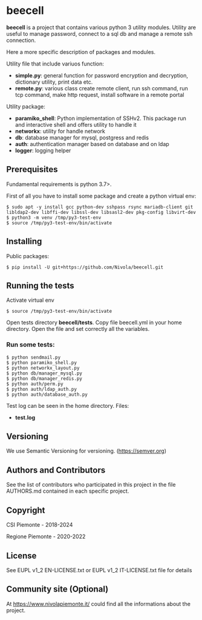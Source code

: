 # beecell
__beecell__ is a project that contains various python 3 utility modules. Utility are useful to manage password, connect
to a sql db and manage a remote ssh connection.

Here a more specific description of packages and modules.

Utility file that include variuos function:
- __simple.py__: general function for password encryption and decryption, dictionary utility, print data etc.
- __remote.py__: various class create remote client, run ssh command, run tcp command, make http request, install
  software in a remote portal

Utility package:
- __paramiko_shell__: Python implementation of SSHv2. This package run and interactive shell and offers utility to
  handle it
- __networkx__: utility for handle  network
- __db__: database manager for mysql, postgress and redis
- __auth__: authentication manager based on database and on ldap
- __logger__: logging helper

## Prerequisites
Fundamental requirements is python 3.7>.

First of all you have to install some package and create a python virtual env:

```
$ sudo apt -y install gcc python-dev sshpass rsync mariadb-client git libldap2-dev libffi-dev libssl-dev libsasl2-dev pkg-config libvirt-dev
$ python3 -m venv /tmp/py3-test-env
$ source /tmp/py3-test-env/bin/activate
```

## Installing

Public packages:

```
$ pip install -U git+https://github.com/Nivola/beecell.git
```


## Running the tests
Activate virtual env

```
$ source /tmp/py3-test-env/bin/activate
```

Open tests directory __beecell/tests__. Copy file beecell.yml in your home directory. Open the file and set correctly
all the <BLANK> variables.

### Run some tests:

```
$ python sendmail.py
$ python paramiko_shell.py
$ python networkx_layout.py
$ python db/manager_mysql.py
$ python db/manager_redis.py
$ python auth/perm.py
$ python auth/ldap_auth.py
$ python auth/database_auth.py
```

Test log can be seen in the home directory.
Files:
- __test.log__

## Versioning
We use Semantic Versioning for versioning. (https://semver.org)

## Authors and Contributors
See the list of contributors who participated in this project in the file AUTHORS.md contained in each specific project.

## Copyright
CSI Piemonte - 2018-2024

Regione Piemonte - 2020-2022

## License
See EUPL v1_2 EN-LICENSE.txt or EUPL v1_2 IT-LICENSE.txt file for details

## Community site (Optional)
At https://www.nivolapiemonte.it/ could find all the informations about the project.
